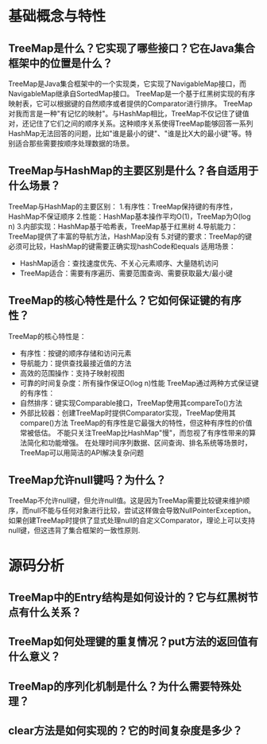 # 基础概念与特性
## TreeMap是什么？它实现了哪些接口？它在Java集合框架中的位置是什么？
TreeMap是Java集合框架中的一个实现类，它实现了NavigableMap接口，而NavigableMap继承自SortedMap接口。
TreeMap是一个基于红黑树实现的有序映射表，它可以根据键的自然顺序或者提供的Comparator进行排序。
TreeMap对我而言是一种"有记忆的映射"。与HashMap相比，TreeMap不仅记住了键值对，还记住了它们之间的顺序关系。这种顺序关系使得TreeMap能够回答一系列HashMap无法回答的问题，比如"谁是最小的键"、"谁是比X大的最小键"等。特别适合那些需要按顺序处理数据的场景。
## TreeMap与HashMap的主要区别是什么？各自适用于什么场景？
TreeMap与HashMap的主要区别：
1.有序性：TreeMap保持键的有序性，HashMap不保证顺序
2.性能：HashMap基本操作平均O(1)，TreeMap为O(log n)
3.内部实现：HashMap基于哈希表，TreeMap基于红黑树
4.导航能力：TreeMap提供了丰富的导航方法，HashMap没有
5.对键的要求：TreeMap的键必须可比较，HashMap的键需要正确实现hashCode和equals
适用场景：
- HashMap适合：查找速度优先、不关心元素顺序、大量随机访问
- TreeMap适合：需要有序遍历、需要范围查询、需要获取最大/最小键
## TreeMap的核心特性是什么？它如何保证键的有序性？
TreeMap的核心特性是：
- 有序性：按键的顺序存储和访问元素
- 导航能力：提供查找最接近值的方法
- 高效的范围操作：支持子映射视图
- 可靠的时间复杂度：所有操作保证O(log n)性能
TreeMap通过两种方式保证键的有序性：
- 自然排序：键实现Comparable接口，TreeMap使用其compareTo()方法
- 外部比较器：创建TreeMap时提供Comparator实现，TreeMap使用其compare()方法
TreeMap的有序性是它最强大的特性，但这种有序性的价值常被低估。
不能只关注TreeMap比HashMap"慢"，而忽视了有序性带来的算法简化和功能增强。
在处理时间序列数据、区间查询、排名系统等场景时，TreeMap可以用简洁的API解决复杂问题
## TreeMap允许null键吗？为什么？
TreeMap不允许null键，但允许null值。这是因为TreeMap需要比较键来维护顺序，而null不能与任何对象进行比较，尝试这样做会导致NullPointerException。
如果创建TreeMap时提供了显式处理null的自定义Comparator，理论上可以支持null键，但这违背了集合框架的一致性原则.
# 源码分析
## TreeMap中的Entry结构是如何设计的？它与红黑树节点有什么关系？
## TreeMap如何处理键的重复情况？put方法的返回值有什么意义？
## TreeMap的序列化机制是什么？为什么需要特殊处理？
## clear方法是如何实现的？它的时间复杂度是多少？